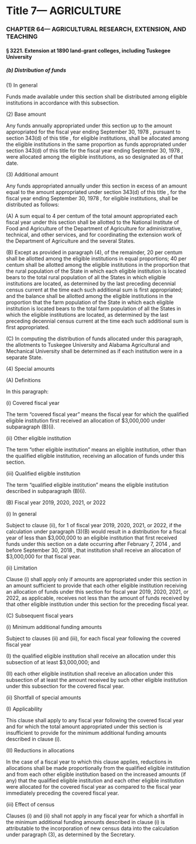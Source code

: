 
# Title 7— AGRICULTURE
### CHAPTER 64— AGRICULTURAL RESEARCH, EXTENSION, AND TEACHING
#### § 3221. Extension at 1890 land-grant colleges, including Tuskegee University
##### (b) Distribution of funds

(1) In general

Funds made available under this section shall be distributed among eligible institutions in accordance with this subsection.

(2) Base amount

Any funds annually appropriated under this section up to the amount appropriated for the fiscal year ending September 30, 1978 , pursuant to section 343(d) of this title , for eligible institutions, shall be allocated among the eligible institutions in the same proportion as funds appropriated under section 343(d) of this title for the fiscal year ending September 30, 1978 , were allocated among the eligible institutions, as so designated as of that date.

(3) Additional amount

Any funds appropriated annually under this section in excess of an amount equal to the amount appropriated under section 343(d) of this title , for the fiscal year ending September 30, 1978 , for eligible institutions, shall be distributed as follows:

(A) A sum equal to 4 per centum of the total amount appropriated each fiscal year under this section shall be allotted to the National Institute of Food and Agriculture of the Department of Agriculture for administrative, technical, and other services, and for coordinating the extension work of the Department of Agriculture and the several States.

(B) Except as provided in paragraph (4), of the remainder, 20 per centum shall be allotted among the eligible institutions in equal proportions; 40 per centum shall be allotted among the eligible institutions in the proportion that the rural population of the State in which each eligible institution is located bears to the total rural population of all the States in which eligible institutions are located, as determined by the last preceding decennial census current at the time each such additional sum is first appropriated; and the balance shall be allotted among the eligible institutions in the proportion that the farm population of the State in which each eligible institution is located bears to the total farm population of all the States in which the eligible institutions are located, as determined by the last preceding decennial census current at the time each such additional sum is first appropriated.

(C) In computing the distribution of funds allocated under this paragraph, the allotments to Tuskegee University and Alabama Agricultural and Mechanical University shall be determined as if each institution were in a separate State.

(4) Special amounts

(A) Definitions

In this paragraph:

(i) Covered fiscal year

The term “covered fiscal year” means the fiscal year for which the qualified eligible institution first received an allocation of $3,000,000 under subparagraph (B)(i).

(ii) Other eligible institution

The term “other eligible institution” means an eligible institution, other than the qualified eligible institution, receiving an allocation of funds under this section.

(iii) Qualified eligible institution

The term “qualified eligible institution” means the eligible institution described in subparagraph (B)(i).

(B) Fiscal year 2019, 2020, 2021, or 2022

(i) In general

Subject to clause (ii), for 1 of fiscal year 2019, 2020, 2021, or 2022, if the calculation under paragraph (3)(B) would result in a distribution for a fiscal year of less than $3,000,000 to an eligible institution that first received funds under this section on a date occurring after February 7, 2014 , and before September 30, 2018 , that institution shall receive an allocation of $3,000,000 for that fiscal year.

(ii) Limitation

Clause (i) shall apply only if amounts are appropriated under this section in an amount sufficient to provide that each other eligible institution receiving an allocation of funds under this section for fiscal year 2019, 2020, 2021, or 2022, as applicable, receives not less than the amount of funds received by that other eligible institution under this section for the preceding fiscal year.

(C) Subsequent fiscal years

(i) Minimum additional funding amounts

Subject to clauses (ii) and (iii), for each fiscal year following the covered fiscal year

(I) the qualified eligible institution shall receive an allocation under this subsection of at least $3,000,000; and

(II) each other eligible institution shall receive an allocation under this subsection of at least the amount received by such other eligible institution under this subsection for the covered fiscal year.

(ii) Shortfall of special amounts

(I) Applicability

This clause shall apply to any fiscal year following the covered fiscal year and for which the total amount appropriated under this section is insufficient to provide for the minimum additional funding amounts described in clause (i).

(II) Reductions in allocations

In the case of a fiscal year to which this clause applies, reductions in allocations shall be made proportionally from the qualified eligible institution and from each other eligible institution based on the increased amounts (if any) that the qualified eligible institution and each other eligible institution were allocated for the covered fiscal year as compared to the fiscal year immediately preceding the covered fiscal year.

(iii) Effect of census

Clauses (i) and (ii) shall not apply in any fiscal year for which a shortfall in the minimum additional funding amounts described in clause (i) is attributable to the incorporation of new census data into the calculation under paragraph (3), as determined by the Secretary.
